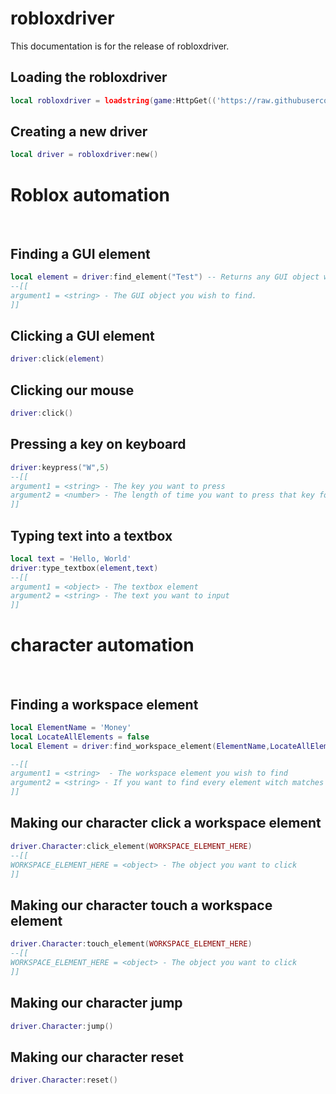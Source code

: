 # robloxdriver
This documentation is for the release of robloxdriver.

## Loading the robloxdriver
```lua
local robloxdriver = loadstring(game:HttpGet(('https://raw.githubusercontent.com/shlexware/Orion/main/source')))()
```



## Creating a new driver
```lua
local driver = robloxdriver:new()
```

# Roblox automation
</br>

## Finding a GUI element
```lua
local element = driver:find_element("Test") -- Returns any GUI object witch has the same ImageId,PlaceholderText or text as inputted.
--[[
argument1 = <string> - The GUI object you wish to find.
]]
```

## Clicking a GUI element
```lua
driver:click(element)
```

## Clicking our mouse
```lua
driver:click()
```

## Pressing a key on keyboard
```lua
driver:keypress("W",5)
--[[
argument1 = <string> - The key you want to press
argument2 = <number> - The length of time you want to press that key for
]]
```

## Typing text into a textbox
```lua
local text = 'Hello, World'
driver:type_textbox(element,text)
--[[
argument1 = <object> - The textbox element
argument2 = <string> - The text you want to input
]]
```




# character automation
</br>


## Finding a workspace element
```lua
local ElementName = 'Money'
local LocateAllElements = false
local Element = driver:find_workspace_element(ElementName,LocateAllElements) -- Returns any workspace object witch has the same Name as inputted.

--[[
argument1 = <string>  - The workspace element you wish to find
argument2 = <string> - If you want to find every element witch matches argument1, example output {<object>,<object>,<object>}
]]
```


## Making our character click a workspace element
```lua
driver.Character:click_element(WORKSPACE_ELEMENT_HERE)
--[[
WORKSPACE_ELEMENT_HERE = <object> - The object you want to click
]]
```

## Making our character touch a workspace element
```lua
driver.Character:touch_element(WORKSPACE_ELEMENT_HERE)
--[[
WORKSPACE_ELEMENT_HERE = <object> - The object you want to click
]]
```

## Making our character jump
```lua
driver.Character:jump()
```

## Making our character reset
```lua
driver.Character:reset()
```
